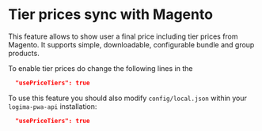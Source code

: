 # Tier prices sync with Magento

This feature allows to show user a final price including tier prices from Magento. It supports simple, downloadable, configurable bundle and group products.

To enable tier prices do change the following lines in the

```json
  "usePriceTiers": true
```

To use this feature you should also modify `config/local.json` within your `logima-pwa-api` installation:

```json
  "usePriceTiers": true
```
